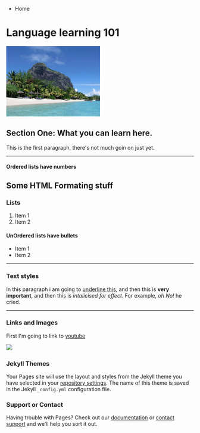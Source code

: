 <ul class="breadcrumb">
  <li>Home</li>
</ul>
<h1>Language learning 101</h1>
<p>
  <img src="img/Mauritius.jpg" style="width:50%;" />
  </p>
  
<h2>Section One: What you can learn here.</h2>
<p>This is the first paragraph, there's not much goin on just yet.</p>



<hr>
<h4>Ordered lists have numbers</h4>
<h2>Some HTML Formating stuff</h2>
<h3>Lists</h3>
<ol>
  <li>Item 1</li>
  <li>Item 2</li>
</ol>

<h4>UnOrdered lists have bullets</h4>
<ul>
  <li>Item 1</li>
  <li>Item 2</li>
</ul>

<hr>

<h3>Text styles</h3>
<p>In this paragraph i am going to <u>underline this</u>, and then this is <strong>very important</strong>, and then this is <em>intalicised for effect</em>. For example,<em> oh No!</em> he cried.</p>

<hr>
<h3>Links and Images</h3>
<p>First I'm going to link to <a href="https://www.youtube.com/?gl=GB&hl=en-GB"> youtube</a></p>

<img src="https://upload.wikimedia.org/wikipedia/commons/7/75/Cute_grey_kitten.jpg" />



### Jekyll Themes

Your Pages site will use the layout and styles from the Jekyll theme you have selected in your [repository settings](https://github.com/zarahb/SML209/settings). The name of this theme is saved in the Jekyll `_config.yml` configuration file.

### Support or Contact

Having trouble with Pages? Check out our [documentation](https://help.github.com/categories/github-pages-basics/) or [contact support](https://github.com/contact) and we’ll help you sort it out.
